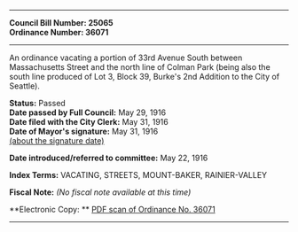 * * * * *  
  
**Council Bill Number: [](#h0)[](#h2)25065**   
**Ordinance Number: 36071**  
  
* * * * *  
  
An ordinance vacating a portion of 33rd Avenue South between Massachusetts Street and the north line of Colman Park (being also the south line produced of Lot 3, Block 39, Burke's 2nd Addition to the City of Seattle).  
  
**Status:** Passed   
**Date passed by Full Council:** May 29, 1916   
**Date filed with the City Clerk:** May 31, 1916   
**Date of Mayor's signature:** May 31, 1916   
[(about the signature date)](/~public/approvaldate.htm)   
  
  
**Date introduced/referred to committee:** May 22, 1916   
  
**Index Terms:** VACATING, STREETS, MOUNT-BAKER, RAINIER-VALLEY  
  
**Fiscal Note:** *(No fiscal note available at this time)*  
  
**Electronic Copy: ** [PDF scan of Ordinance No. 36071](/~archives/Ordinances/Ord_36071.pdf)  
  
* * * * *  
